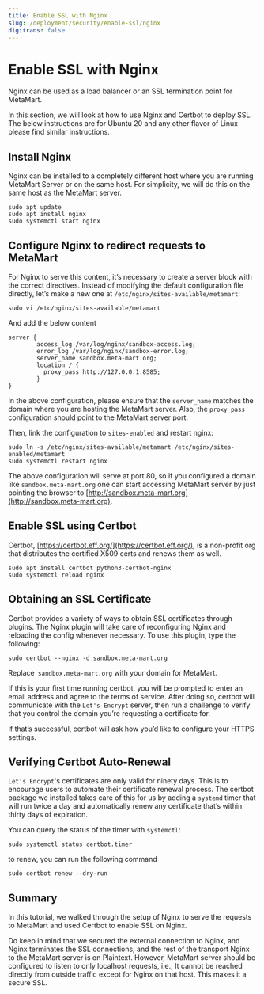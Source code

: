 ```yaml
---
title: Enable SSL with Nginx
slug: /deployment/security/enable-ssl/nginx
digitrans: false
---
```


# Enable SSL with Nginx

Nginx can be used as a load balancer or an SSL termination point for MetaMart.

In this section, we will look at how to use Nginx and Certbot to deploy SSL. The below instructions are for Ubuntu 20 
and any other flavor of Linux please find similar instructions.

## Install Nginx

Nginx can be installed to a completely different host where you are running MetaMart Server or on the same host. 
For simplicity, we will do this on the same host as the MetaMart server.

```commandline
sudo apt update
sudo apt install nginx
sudo systemctl start nginx
```

## Configure Nginx to redirect requests to MetaMart

For Nginx to serve this content, it’s necessary to create a server block with the correct directives. 
Instead of modifying the default configuration file directly, let’s make a new one at `/etc/nginx/sites-available/metamart`:

```commandline
sudo vi /etc/nginx/sites-available/metamart
```

And add the below content

```commandline
server {
        access_log /var/log/nginx/sandbox-access.log;
        error_log /var/log/nginx/sandbox-error.log;         
        server_name sandbox.meta-mart.org;
        location / {
          proxy_pass http://127.0.0.1:8585;
        }
}
```

In the above configuration, please ensure that the `server_name` matches the domain where you are hosting the MetaMart 
server. Also, the `proxy_pass` configuration should point to the MetaMart server port.

Then, link the configuration to `sites-enabled` and restart nginx:

```commandline
sudo ln -s /etc/nginx/sites-available/metamart /etc/nginx/sites-enabled/metamart
sudo systemctl restart nginx
```

The above configuration will serve at port 80, so if you configured a domain like `sandbox.meta-mart.org` one can 
start accessing MetaMart server by just pointing the browser to [http://sandbox.meta-mart.org](http://sandbox.meta-mart.org).

## Enable SSL using Certbot

Certbot, [https://certbot.eff.org/](https://certbot.eff.org/), is a non-profit org that distributes the certified X509 
certs and renews them as well.

```commandline
sudo apt install certbot python3-certbot-nginx
sudo systemctl reload nginx
```

## Obtaining an SSL Certificate

Certbot provides a variety of ways to obtain SSL certificates through plugins. The Nginx plugin will take care of
reconfiguring Nginx and reloading the config whenever necessary. To use this plugin, type the following:

```commandline
sudo certbot --nginx -d sandbox.meta-mart.org 
```

Replace` sandbox.meta-mart.org` with your domain for MetaMart. 

If this is your first time running certbot, you will be prompted to enter an email address and agree to the terms of 
service. After doing so, certbot will communicate with the `Let's Encrypt` server, then run a challenge to verify that
you control the domain you’re requesting a certificate for.

If that’s successful, certbot will ask how you’d like to configure your HTTPS settings.

## Verifying Certbot Auto-Renewal

`Let's Encrypt`'s certificates are only valid for ninety days. This is to encourage users to automate their certificate
renewal process. The certbot package we installed takes care of this for us by adding a `systemd` timer that will run 
twice a day and automatically renew any certificate that’s within thirty days of expiration.

You can query the status of the timer with `systemctl`:
```commandline
sudo systemctl status certbot.timer
```

to renew, you can run the following command

```commandline
sudo certbot renew --dry-run
```

## Summary

In this tutorial, we walked through the setup of Nginx to serve the requests to MetaMart and used Certbot to enable
SSL on Nginx. 

Do keep in mind that we secured the external connection to Nginx, and Nginx terminates the SSL connections, 
and the rest of the transport Nginx to the MetaMart server is on Plaintext. However, MetaMart server should be 
configured to listen to only localhost requests, i.e., It cannot be reached directly from outside traffic except for 
Nginx on that host. This makes it a secure SSL.
